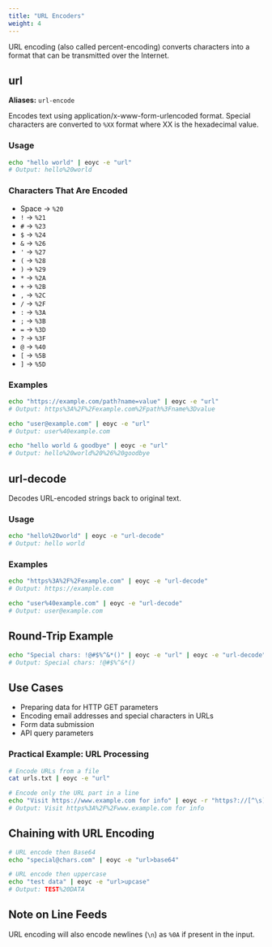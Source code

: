 ```yaml
---
title: "URL Encoders"
weight: 4
---
```


URL encoding (also called percent-encoding) converts characters into a format that can be transmitted over the Internet.

## url

**Aliases:** `url-encode`

Encodes text using application/x-www-form-urlencoded format. Special characters are converted to `%XX` format where XX is the hexadecimal value.

### Usage

```bash
echo "hello world" | eoyc -e "url"
# Output: hello%20world
```

### Characters That Are Encoded

- Space → `%20`
- `!` → `%21`
- `#` → `%23`
- `$` → `%24`
- `&` → `%26`
- `'` → `%27`
- `(` → `%28`
- `)` → `%29`
- `*` → `%2A`
- `+` → `%2B`
- `,` → `%2C`
- `/` → `%2F`
- `:` → `%3A`
- `;` → `%3B`
- `=` → `%3D`
- `?` → `%3F`
- `@` → `%40`
- `[` → `%5B`
- `]` → `%5D`

### Examples

```bash
echo "https://example.com/path?name=value" | eoyc -e "url"
# Output: https%3A%2F%2Fexample.com%2Fpath%3Fname%3Dvalue

echo "user@example.com" | eoyc -e "url"
# Output: user%40example.com

echo "hello world & goodbye" | eoyc -e "url"
# Output: hello%20world%20%26%20goodbye
```

## url-decode

Decodes URL-encoded strings back to original text.

### Usage

```bash
echo "hello%20world" | eoyc -e "url-decode"
# Output: hello world
```

### Examples

```bash
echo "https%3A%2F%2Fexample.com" | eoyc -e "url-decode"
# Output: https://example.com

echo "user%40example.com" | eoyc -e "url-decode"
# Output: user@example.com
```

## Round-Trip Example

```bash
echo "Special chars: !@#$%^&*()" | eoyc -e "url" | eoyc -e "url-decode"
# Output: Special chars: !@#$%^&*()
```

## Use Cases

- Preparing data for HTTP GET parameters
- Encoding email addresses and special characters in URLs
- Form data submission
- API query parameters

### Practical Example: URL Processing

```bash
# Encode URLs from a file
cat urls.txt | eoyc -e "url"

# Encode only the URL part in a line
echo "Visit https://www.example.com for info" | eoyc -r "https?://[^\s]+" -e "url"
# Output: Visit https%3A%2F%2Fwww.example.com for info
```

## Chaining with URL Encoding

```bash
# URL encode then Base64
echo "special@chars.com" | eoyc -e "url>base64"

# URL encode then uppercase
echo "test data" | eoyc -e "url>upcase"
# Output: TEST%20DATA
```

## Note on Line Feeds

URL encoding will also encode newlines (`\n`) as `%0A` if present in the input.

